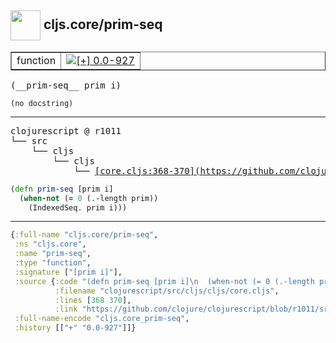 ## <img width="48px" valign="middle" src="http://i.imgur.com/Hi20huC.png"> cljs.core/prim-seq

 <table border="1">
<tr>
<td>function</td>
<td><a href="https://github.com/cljsinfo/api-refs/tree/0.0-927"><img valign="middle" alt="[+] 0.0-927" src="https://img.shields.io/badge/+-0.0--927-lightgrey.svg"></a> </td>
</tr>
</table>

 <samp>
(__prim-seq__ prim i)<br>
</samp>

```
(no docstring)
```

---

 <pre>
clojurescript @ r1011
└── src
    └── cljs
        └── cljs
            └── <ins>[core.cljs:368-370](https://github.com/clojure/clojurescript/blob/r1011/src/cljs/cljs/core.cljs#L368-L370)</ins>
</pre>

```clj
(defn prim-seq [prim i]
  (when-not (= 0 (.-length prim))
    (IndexedSeq. prim i)))
```


---

```clj
{:full-name "cljs.core/prim-seq",
 :ns "cljs.core",
 :name "prim-seq",
 :type "function",
 :signature ["[prim i]"],
 :source {:code "(defn prim-seq [prim i]\n  (when-not (= 0 (.-length prim))\n    (IndexedSeq. prim i)))",
          :filename "clojurescript/src/cljs/cljs/core.cljs",
          :lines [368 370],
          :link "https://github.com/clojure/clojurescript/blob/r1011/src/cljs/cljs/core.cljs#L368-L370"},
 :full-name-encode "cljs.core_prim-seq",
 :history [["+" "0.0-927"]]}

```
